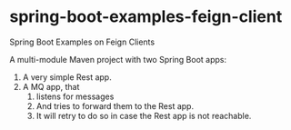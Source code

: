 # spring-boot-examples-feign-client
Spring Boot Examples on Feign Clients

A multi-module Maven project with two Spring Boot apps:

1. A very simple Rest app.
2. A MQ app, that
    1. listens for messages
    2. And tries to forward them to the Rest app.
    3. It will retry to do so in case the Rest app is not reachable.
